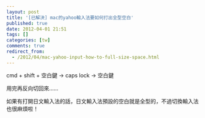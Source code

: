 ```yaml
---
layout: post
title: '[已解決] mac的yahoo輸入法要如何打出全型空白'
published: true
date: 2012-04-01 21:51
tags: []
categories: [tw]
comments: true
redirect_from:
  - /2012/04/mac-yahoo-input-how-to-full-size-space.html
---
```



cmd + shift + 空白鍵 → caps lock → 空白鍵

用完再反向切回來……

如果有打開日文輸入法的話，日文輸入法預設的空白就是全型的，不過切換輸入法也很麻煩啦！
